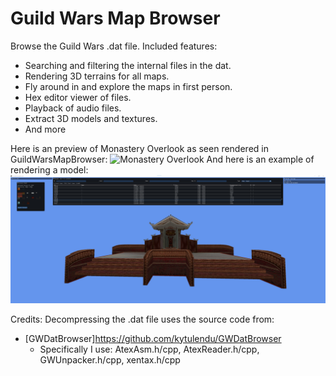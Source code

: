 Guild Wars Map Browser
=====================

Browse the Guild Wars .dat file. Included features:
- Searching and filtering the internal files in the dat.
- Rendering 3D terrains for all maps.
- Fly around in and explore the maps in first person.
- Hex editor viewer of files.
- Playback of audio files.
- Extract 3D models and textures.
- And more
 
 Here is an preview of Monastery Overlook as seen rendered in GuildWarsMapBrowser:
![Monastery Overlook](images/preview3.png)
And here is an example of rendering a model:
![Model with file hash 0x2E100](images/preview4.png)

Credits:
Decompressing the .dat file uses the source code from:
 - [GWDatBrowser]https://github.com/kytulendu/GWDatBrowser
     - Specifically I use: AtexAsm.h/cpp, AtexReader.h/cpp, GWUnpacker.h/cpp, xentax.h/cpp
